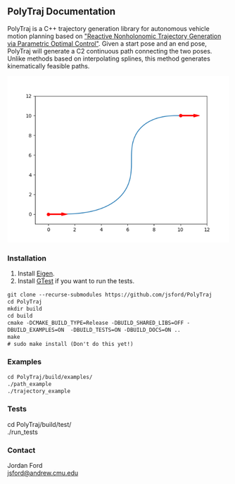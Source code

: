 ## PolyTraj Documentation
PolyTraj is a C++ trajectory generation library for autonomous vehicle motion planning based on ["Reactive Nonholonomic Trajectory Generation via Parametric Optimal Control"](http://frc.ri.cmu.edu/~alonzo/pubs/papers/ijrr02TrajGen.pdf). Given a start pose and an end pose, PolyTraj will generate a C2 continuous path connecting the two poses. Unlike methods based on interpolating splines, this method generates kinematically feasible paths.

![A path plotted using PolyTraj](./figures/example.png)

### Installation
1. Install [Eigen](https://eigen.tuxfamily.org/dox/GettingStarted.html).
2. Install [GTest](https://github.com/google/googletest) if you want to run the tests.

```
git clone --recurse-submodules https://github.com/jsford/PolyTraj
cd PolyTraj
mkdir build
cd build
cmake -DCMAKE_BUILD_TYPE=Release -DBUILD_SHARED_LIBS=OFF -DBUILD_EXAMPLES=ON  -DBUILD_TESTS=ON -DBUILD_DOCS=ON ..
make
# sudo make install (Don't do this yet!)
```

### Examples

```
cd PolyTraj/build/examples/
./path_example
./trajectory_example
```

### Tests
cd PolyTraj/build/test/<br>
./run_tests

### Contact
Jordan Ford<br>
[jsford@andrew.cmu.edu](mailto:jsford@andrew.cmu.edu)<br>



